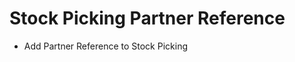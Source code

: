 Stock Picking Partner Reference
===============================

* Add Partner Reference to Stock Picking

